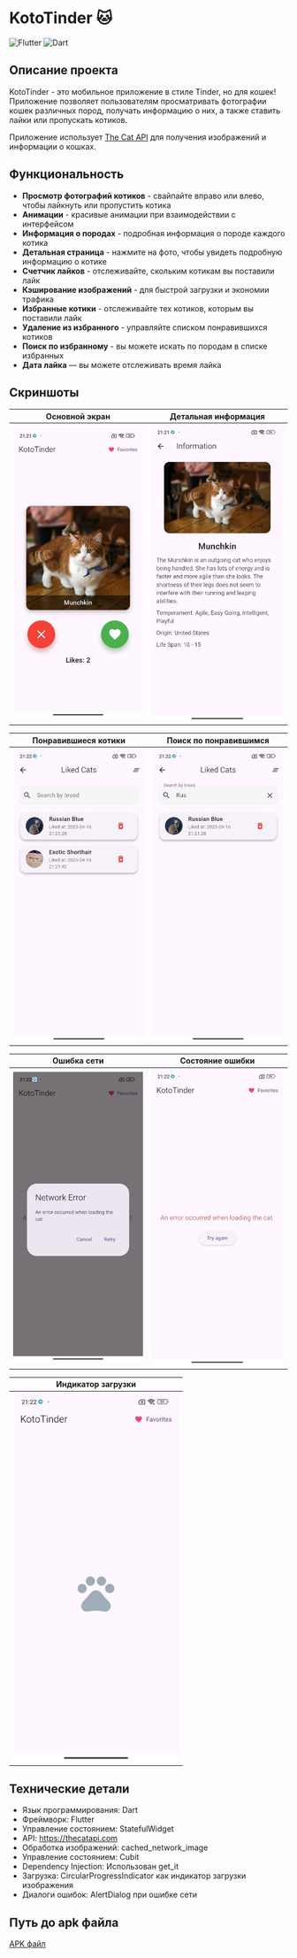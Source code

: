 # KotoTinder 🐱

![Flutter](https://img.shields.io/badge/Flutter-3.0+-46D1FD?style=flat-square&logo=flutter)
![Dart](https://img.shields.io/badge/Dart-3.0+-0175C2?style=flat-square&logo=dart)

## Описание проекта

KotoTinder - это мобильное приложение в стиле Tinder, но для кошек! Приложение позволяет пользователям просматривать фотографии кошек различных пород, получать информацию о них, а также ставить лайки или пропускать котиков.

Приложение использует [The Cat API](https://thecatapi.com/) для получения изображений и информации о кошках.

## Функциональность

- **Просмотр фотографий котиков** - свайпайте вправо или влево, чтобы лайкнуть или пропустить котика
- **Анимации** - красивые анимации при взаимодействии с интерфейсом
- **Информация о породах** - подробная информация о породе каждого котика
- **Детальная страница** - нажмите на фото, чтобы увидеть подробную информацию о котике
- **Счетчик лайков** - отслеживайте, скольким котикам вы поставили лайк
- **Кэширование изображений** - для быстрой загрузки и экономии трафика
- **Избранные котики** - отслеживайте тех котиков, которым вы поставили лайк
- **Удаление из избранного** - управляйте списком понравившихся котиков
- **Поиск по избранному** - вы можете искать по породам в списке избранных
- **Дата лайка** — вы можете отслеживать время лайка

## Скриншоты

| Основной экран | Детальная информация |
| --- | --- |
| <img src="screenshots/main.jpg" alt="Основной экран" width="300" /> | <img src="screenshots/cat_details.jpg" alt="Детальная информация" width="300" /> |

| Понравившиеся котики | Поиск по понравившимся |
| --- | --- |
| <img src="screenshots/liked_cat.jpg" alt="Понравившиеся котики" width="300" /> | <img src="screenshots/search.jpg" alt="Поиск по понравившимся" width="300" /> |

| Ошибка сети | Состояние ошибки |
| --- | --- |
| <img src="screenshots/alert.jpg" alt="Ошибка сети" width="300" /> | <img src="screenshots/error_state.jpg" alt="Состояние ошибки" width="300" /> |

| Индикатор загрузки |
| --- |
| <img src="screenshots/progress_bar.jpg" alt="Индикатор загрузки" width="300" /> |

## Технические детали

- Язык программирования: Dart
- Фреймворк: Flutter
- Управление состоянием: StatefulWidget
- API: https://thecatapi.com
- Обработка изображений: cached_network_image
- Управление состоянием: Cubit
- Dependency Injection: Использован get_it
- Загрузка: CircularProgressIndicator как индикатор загрузки изображения
- Диалоги ошибок: AlertDialog при ошибке сети

## Путь до apk файла

[APK файл](https://github.com/GrishaVoronin/flutter_hw2/releases/tag/v1)
